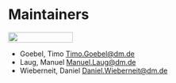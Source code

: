Maintainers
===========

[<img src="https://opensourcelogos.aws.dmtech.cloud/dmTECH_opensource_logo.svg" height="21" width="130">](https://www.dmtech.de/)

* Goebel, Timo <Timo.Goebel@dm.de>
* Laug, Manuel <Manuel.Laug@dm.de>
* Wieberneit, Daniel <Daniel.Wieberneit@dm.de>
